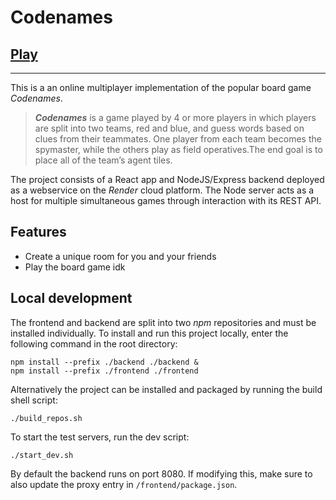 # Codenames

## [Play](https://codenames-1jf1.onrender.com/)
---
This is a an online multiplayer implementation of the popular board game _Codenames_.

>_**Codenames**_ is a game played by 4 or more players in which players are split into two teams, red and blue, and guess words based on clues from their teammates. One player from each team becomes the spymaster, while the others play as field operatives.The end goal is to place all of the team’s agent tiles. 

The project consists of a React app and NodeJS/Express backend deployed as a webservice on the _Render_ cloud platform. The Node server acts as a host for multiple simultaneous games through interaction with its REST API.

## Features

 - Create a unique room for you and your friends
 - Play the board game idk

## Local development
The frontend and backend are split into two _npm_ repositories and must be installed individually. To install and run this project locally, enter the following command in the root directory:

```
npm install --prefix ./backend ./backend &
npm install --prefix ./frontend ./frontend
```
Alternatively the project can be installed and packaged by running the build shell script:
```
./build_repos.sh
```
To start the test servers, run the dev script:
```
./start_dev.sh
```
By default the backend runs on port 8080. If modifying this, make sure to also update the proxy entry in `/frontend/package.json`.